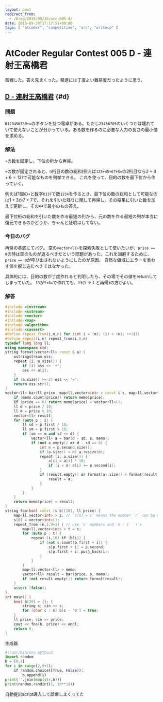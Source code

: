 ```yaml
---
layout: post
redirect_from:
  - /blog/2015/09/30/arc-005-d/
date: 2015-09-30T17:17:51+09:00
tags: [ "atcoder", "competitive", "arc", "writeup" ]
---
```


# AtCoder Regular Contest 005 D - 連射王高橋君

苦戦した。答え見まくった。精進には丁度よい難易度だったように思う。

<!-- more -->

## [D - 連射王高橋君](https://beta.atcoder.jp/contests/arc005/tasks/arc005_4) {#d}

### 問題

`0123456789+=`のボタンを持つ電卓がある。ただし`23456789`のいくつかは壊れていて使えないことが分かっている。ある数を作るのに必要な入力の長さの最小値を求める。

### 解法

`+`の数を固定し、下位の桁から再帰。

`+`の数が固定されると、n桁目の数の総和(例えば`123+45+67+8=`の2桁目なら$2+4+6=12$)で可能なものを列挙できる。
これを使って、目的の数を最下位から作っていく。

例えば1個の`+`と数字`0137`で数`1234`を作るとき、最下位の数の総和として可能なのは$1+3$か$7+7$で、それを引いた残りに関して再帰し、その結果に引いた数を加えて更新し、その中で最小のもの答え。

最下位桁の総和を引いた数を作る最短の列から、元の数を作る最短の列が本当に復元できるのかどうか、ちゃんと証明はしてない。

### 今日のバグ

再帰の基底にてバグ。
空の`vector<ll>`を探索失敗として使いたいが、`price == 0`の時は空のものが返るべきだという問題があった。これを回避するために、`price == 0`が呼び出されないようにしたのが原因。
自然な値域にエラーを表わす値を捩じ込むべきではなかった。

具体的には、目的の数が丁度作れると判明したら、その場でその値をreturnしてしまっていた。
`13`が`5+8=`で作れても、`13`(`3` -> `1` と再帰)の方がよい。

### 解答

``` c++
#include <iostream>
#include <sstream>
#include <vector>
#include <map>
#include <algorithm>
#include <cassert>
#define repeat_from(i,m,n) for (int i = (m); (i) < (n); ++(i))
#define repeat(i,n) repeat_from(i,0,n)
typedef long long ll;
using namespace std;
string format(vector<ll> const & a) {
    ostringstream oss;
    repeat (i, a.size()) {
        if (i) oss << '+';
        oss << a[i];
    }
    if (a.size() >= 2) oss << '=';
    return oss.str();
}
vector<ll> bar(ll price, map<ll,vector<int> > const & s, map<ll,vector<ll> > & memo) {
    if (memo.count(price)) return memo[price];
    if (price == 0) return memo[price] = vector<ll>();
    ll d = price / 10;
    ll m = price % 10;
    vector<ll> result;
    for (auto p : s) {
        ll sd = p.first / 10;
        ll sm = p.first % 10;
        if (sm == m and sd <= d) {
            vector<ll> a = bar(d - sd, s, memo);
            if (not a.empty() or d - sd == 0) {
                int n = p.second.size();
                if (a.size() < n) a.resize(n);
                repeat (i, a.size()) {
                    a[i] = a[i] * 10;
                    if (i < n) a[i] += p.second[i];
                }
                if (result.empty() or format(a).size() < format(result).size()) {
                    result = a;
                }
            }
        }
    }
    return memo[price] = result;
}
string foo(bool const (& b)[10], ll price) {
    map<ll,vector<int> > s; // `s[n] = i` means the number `n` can be made as sum of `s[n]`
    s[0] = vector<int>();
    repeat_from (n,1,9+1) { // use `n` numbers and `n - 1` `+`s
        map<ll,vector<int> > t = s;
        for (auto p : t) {
            repeat (i,10) if (b[i]) {
                if (not s.count(p.first + i)) {
                    s[p.first + i] = p.second;
                    s[p.first + i].push_back(i);
                }
            }
        }
        map<ll,vector<ll> > memo;
        vector<ll> result = bar(price, s, memo);
        if (not result.empty()) return format(result);
    }
    assert (false);
}
int main() {
    bool b[10] = {}; {
        string s; cin >> s;
        for (char c : s) b[c - '0'] = true;
    }
    ll price; cin >> price;
    cout << foo(b, price) << endl;
    return 0;
}
```

生成器

``` python
#!/usr/bin/env python3
import random
b = [0,1]
for i in range(2,9+1):
    if random.choice([True, False]):
        b.append(i)
print(''.join(map(str,b)))
print(random.randint(1, 10**18))
```


自動提出script導入して誤爆しまくってた
